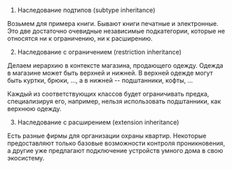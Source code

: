 1) Наследование подтипов (subtype inheritance)

Возьмем для примера книги. Бывают книги печатные и электронные. Это две достаточно очевидные независимые подкатегории, которые не относятся ни к ограничению, ни к расширению. 

2) Наследование с ограничением (restriction inheritance)

Делаем иерархию в контексте магазина, продающего одежду. Одежда в магазине может быть верхней и нижней. В верхней одежде могут быть куртки, брюки, ..., а в нижней -- подштанники, кофты, ...

Каждый из соответствующих классов будет ограничивать предка, специализируя его, например, нельзя использовать подштанники, как верхнюю одежду.

3) Наследование с расширением (extension inheritance)

Есть разные фирмы для организации охраны квартир. Некоторые предоставляют только базовые возможности контроля проникновения, а другие уже предлагают подключение устройств умного дома в свою экосистему.